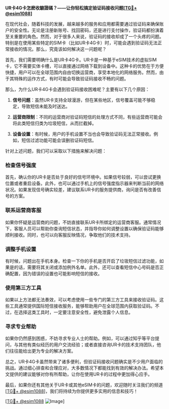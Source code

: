 **UR卡4G卡怎麽收驗證碼？——让你轻松搞定验证码接收问题[[TG💪+ @esim1088](https://t.me/s/esim1088)]**

在现代社会，随着科技的发展，越来越多的服务和应用都需要通过验证码来确保账户的安全性。无论是注册新账号、找回密码，还是进行支付操作，验证码都扮演着至关重要的角色。然而，对于很多人来说，验证码的接收却成了一个头疼的问题。特别是在使用某些特定的SIM卡（比如UR卡4G卡）时，可能会遇到验证码无法正常接收的情况。那么，究竟该如何解决这一问题呢？

首先，我们需要明确什么是UR卡4G卡。UR卡是一种基于eSIM技术的虚拟SIM卡，它不需要实体卡槽，可以直接通过网络下载到设备中。这种卡的优势在于方便快捷，用户可以在全球范围内自由切换运营商，享受本地化的网络服务。然而，由于其特殊的运作方式，有时可能会导致验证码接收不畅的问题。

那么，为什么UR卡4G卡会遇到验证码接收困难呢？主要有以下几个原因：

1. **信号问题**：虽然UR卡支持全球漫游，但在某些地区，信号覆盖可能不够稳定，导致短信未能及时送达。
   
2. **运营商限制**：不同的运营商对验证码短信的处理方式不同，有些运营商可能会将此类短信归类为垃圾短信，从而拦截掉。
   
3. **设备设置**：有时候，用户的手机设置不当也会导致验证码无法正常接收。例如，短信过滤功能可能会误删验证码短信。

针对上述问题，我们可以采取以下措施来解决问题：

### **检查信号强度**
首先，确认你的UR卡是否处于良好的信号环境中。如果信号较弱，可以尝试更换位置或者重启设备。此外，也可以通过手机上的信号强度指示器来判断当前的网络状况。如果发现信号确实较差，建议联系UR卡的服务提供商，询问是否有改善信号的方案。

### **联系运营商客服**
如果你怀疑是运营商的问题，不妨直接联系UR卡所绑定的运营商客服。通常情况下，客服人员可以帮助你查询短信状态，并指导你如何调整设置以确保验证码能够顺利接收。同时，也可以向客服反映情况，争取他们的技术支持。

### **调整手机设置**
有时候，问题出在手机本身。检查一下你的手机是否开启了垃圾短信过滤功能，如果是的话，需要将其关闭或添加例外名单。此外，还可以查看短信中心号码是否正确配置，因为错误的设置也可能影响短信的接收。

### **使用第三方工具**
如果以上方法都无法奏效，可以考虑使用一些专门的第三方工具来接收验证码。这些工具通常提供国际短信接收服务，能够帮助用户在全球范围内获取验证码。不过，在选择这类工具时，一定要注意安全性，避免泄露个人信息。

### **寻求专业帮助**
如果你仍然感到困惑，不妨寻求专业人士的帮助。例如，可以通过知乎等平台提问，与其他有类似经历的用户交流经验；或者直接咨询UR卡的技术支持团队，他们往往能给出更为专业的解决方案。

总之，UR卡4G卡虽然带来了诸多便利，但验证码接收问题确实是不少用户面临的挑战。通过细心排查和合理应对，大多数情况下都能找到有效的解决办法。希望本文提供的建议能够对你有所帮助，让你在使用UR卡的过程中更加得心应手。

最后，如果你还有其他关于UR卡或其他eSIM卡的问题，欢迎随时关注我们的频道[[TG💪+ @esim1088](https://t.me/s/esim1088)]，我们将持续为你提供更多实用的信息和技巧！

[[TG💪+ @esim1088](https://t.me/s/esim1088) ![Image](https://i.postimg.cc/4NQfJmqS/Snipaste-2025-05-13-00-14-12.png)]